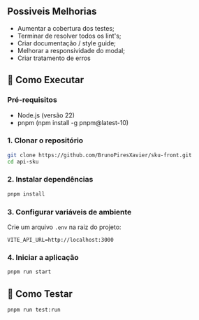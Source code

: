 ## Possiveis Melhorias

- Aumentar a cobertura dos testes;
- Terminar de resolver todos os lint's;
- Criar documentação / style guide;
- Melhorar a responsividade do modal;
- Criar tratamento de erros

## 🚀 Como Executar

### Pré-requisitos

- Node.js (versão 22)
- pnpm (npm install -g pnpm@latest-10)

### 1. Clonar o repositório

```bash
git clone https://github.com/BrunoPiresXavier/sku-front.git
cd api-sku
```

### 2. Instalar dependências

```bash
pnpm install
```

### 3. Configurar variáveis de ambiente

Crie um arquivo `.env` na raiz do projeto:

```env
VITE_API_URL=http://localhost:3000
```

### 4. Iniciar a aplicação

```bash
pnpm run start
```

## 🧪 Como Testar

```bash
pnpm run test:run
```
